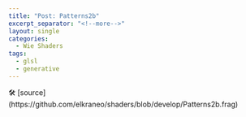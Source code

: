```yaml
---
title: "Post: Patterns2b"
excerpt_separator: "<!--more-->"
layout: single
categories:
  - Wie Shaders
tags:
  - glsl
  - generative
---
```


<section>
	<canvas class="glslCanvas" data-fragment-url="https://raw.githubusercontent.com/elkraneo/shaders/develop/Patterns2b.frag">
	</canvas>
</section>
🛠 [source](https://github.com/elkraneo/shaders/blob/develop/Patterns2b.frag)

